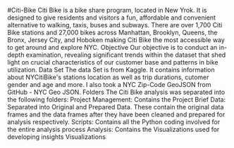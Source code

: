 #Citi-Bike
Citi Bike is a bike share program, located in New Yrok. It is designed to give residents and visitors a fun, affordable and convenient alternative to walking, taxis, buses and subways. There are over 1,700 Citi Bike stations and 27,000 bikes across Manhattan, Brooklyn, Queens, the Bronx, Jersey City, and Hoboken making Citi Bike the most accessible way to get around and explore NYC.
Objective
Our objective is to conduct an in-depth examination, revealing significant trends within the dataset that shed light on crucial characteristics of our customer base and patterns in bike utilization.
Data Set
The data Set is from Kaggle. It contains information about NYCitiBike's stations location as well as trip durations, cutomer gender and age and more.
I also took a NYC Zip-Code GeoJSON from GitHub - NYC Geo JSON.
Folders
The Citi Bike analysis was separated into the following folders:
Project Management: Contains the Project Brief Data: Separated into Original and Prepared Data. These contain the original data frames and the data frames after they have been cleaned and prepared for analysis respectively. Scripts: Contains all the Python coding involved for the entire analysis process Analysis: Contains the Visualizations used for developing insights
Visualizations
